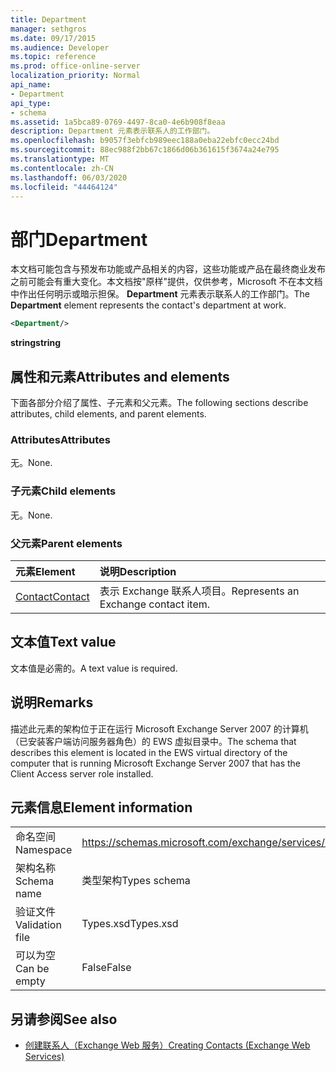```yaml
---
title: Department
manager: sethgros
ms.date: 09/17/2015
ms.audience: Developer
ms.topic: reference
ms.prod: office-online-server
localization_priority: Normal
api_name:
- Department
api_type:
- schema
ms.assetid: 1a5bca89-0769-4497-8ca0-4e6b908f8eaa
description: Department 元素表示联系人的工作部门。
ms.openlocfilehash: b9057f3ebfcb989eec188a0eba22ebfc0ecc24bd
ms.sourcegitcommit: 88ec988f2bb67c1866d06b361615f3674a24e795
ms.translationtype: MT
ms.contentlocale: zh-CN
ms.lasthandoff: 06/03/2020
ms.locfileid: "44464124"
---
```

# <a name="department"></a><span data-ttu-id="457f2-103">部门</span><span class="sxs-lookup"><span data-stu-id="457f2-103">Department</span></span>

<span data-ttu-id="457f2-104">本文档可能包含与预发布功能或产品相关的内容，这些功能或产品在最终商业发布之前可能会有重大变化。本文档按"原样"提供，仅供参考，Microsoft 不在本文档中作出任何明示或暗示担保。 **Department** 元素表示联系人的工作部门。</span><span class="sxs-lookup"><span data-stu-id="457f2-104">The **Department** element represents the contact's department at work.</span></span> 
  
```xml
<Department/>
```

 <span data-ttu-id="457f2-105">**string**</span><span class="sxs-lookup"><span data-stu-id="457f2-105">**string**</span></span>
## <a name="attributes-and-elements"></a><span data-ttu-id="457f2-106">属性和元素</span><span class="sxs-lookup"><span data-stu-id="457f2-106">Attributes and elements</span></span>

<span data-ttu-id="457f2-107">下面各部分介绍了属性、子元素和父元素。</span><span class="sxs-lookup"><span data-stu-id="457f2-107">The following sections describe attributes, child elements, and parent elements.</span></span>
  
### <a name="attributes"></a><span data-ttu-id="457f2-108">Attributes</span><span class="sxs-lookup"><span data-stu-id="457f2-108">Attributes</span></span>

<span data-ttu-id="457f2-109">无。</span><span class="sxs-lookup"><span data-stu-id="457f2-109">None.</span></span>
  
### <a name="child-elements"></a><span data-ttu-id="457f2-110">子元素</span><span class="sxs-lookup"><span data-stu-id="457f2-110">Child elements</span></span>

<span data-ttu-id="457f2-111">无。</span><span class="sxs-lookup"><span data-stu-id="457f2-111">None.</span></span>
  
### <a name="parent-elements"></a><span data-ttu-id="457f2-112">父元素</span><span class="sxs-lookup"><span data-stu-id="457f2-112">Parent elements</span></span>

|<span data-ttu-id="457f2-113">**元素**</span><span class="sxs-lookup"><span data-stu-id="457f2-113">**Element**</span></span>|<span data-ttu-id="457f2-114">**说明**</span><span class="sxs-lookup"><span data-stu-id="457f2-114">**Description**</span></span>|
|:-----|:-----|
|[<span data-ttu-id="457f2-115">Contact</span><span class="sxs-lookup"><span data-stu-id="457f2-115">Contact</span></span>](contact.md) <br/> |<span data-ttu-id="457f2-116">表示 Exchange 联系人项目。</span><span class="sxs-lookup"><span data-stu-id="457f2-116">Represents an Exchange contact item.</span></span>  <br/> |
   
## <a name="text-value"></a><span data-ttu-id="457f2-117">文本值</span><span class="sxs-lookup"><span data-stu-id="457f2-117">Text value</span></span>

<span data-ttu-id="457f2-118">文本值是必需的。</span><span class="sxs-lookup"><span data-stu-id="457f2-118">A text value is required.</span></span>
  
## <a name="remarks"></a><span data-ttu-id="457f2-119">说明</span><span class="sxs-lookup"><span data-stu-id="457f2-119">Remarks</span></span>

<span data-ttu-id="457f2-120">描述此元素的架构位于正在运行 Microsoft Exchange Server 2007 的计算机（已安装客户端访问服务器角色）的 EWS 虚拟目录中。</span><span class="sxs-lookup"><span data-stu-id="457f2-120">The schema that describes this element is located in the EWS virtual directory of the computer that is running Microsoft Exchange Server 2007 that has the Client Access server role installed.</span></span>
  
## <a name="element-information"></a><span data-ttu-id="457f2-121">元素信息</span><span class="sxs-lookup"><span data-stu-id="457f2-121">Element information</span></span>

|||
|:-----|:-----|
|<span data-ttu-id="457f2-122">命名空间</span><span class="sxs-lookup"><span data-stu-id="457f2-122">Namespace</span></span>  <br/> |https://schemas.microsoft.com/exchange/services/2006/types  <br/> |
|<span data-ttu-id="457f2-123">架构名称</span><span class="sxs-lookup"><span data-stu-id="457f2-123">Schema name</span></span>  <br/> |<span data-ttu-id="457f2-124">类型架构</span><span class="sxs-lookup"><span data-stu-id="457f2-124">Types schema</span></span>  <br/> |
|<span data-ttu-id="457f2-125">验证文件</span><span class="sxs-lookup"><span data-stu-id="457f2-125">Validation file</span></span>  <br/> |<span data-ttu-id="457f2-126">Types.xsd</span><span class="sxs-lookup"><span data-stu-id="457f2-126">Types.xsd</span></span>  <br/> |
|<span data-ttu-id="457f2-127">可以为空</span><span class="sxs-lookup"><span data-stu-id="457f2-127">Can be empty</span></span>  <br/> |<span data-ttu-id="457f2-128">False</span><span class="sxs-lookup"><span data-stu-id="457f2-128">False</span></span>  <br/> |
   
## <a name="see-also"></a><span data-ttu-id="457f2-129">另请参阅</span><span class="sxs-lookup"><span data-stu-id="457f2-129">See also</span></span>

- [<span data-ttu-id="457f2-130">创建联系人（Exchange Web 服务）</span><span class="sxs-lookup"><span data-stu-id="457f2-130">Creating Contacts (Exchange Web Services)</span></span>](https://msdn.microsoft.com/library/4845917e-70d1-481c-bbd7-011ec6571789%28Office.15%29.aspx)

